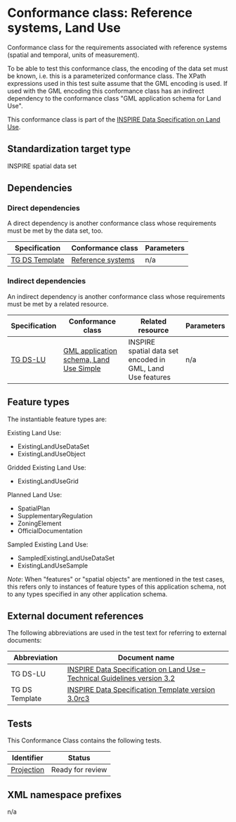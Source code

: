 # Conformance class: Reference systems, Land Use

Conformance class for the requirements associated with reference systems (spatial and temporal, units of measurement).

To be able to test this conformance class, the encoding of the data set must be known, i.e. this is a parameterized conformance class. The XPath expressions used in this test suite assume that the GML encoding is used. If used with the GML encoding this conformance class has an indirect dependency to the conformance class "GML application schema for Land Use".

This conformance class is part of the [INSPIRE Data Specification on Land Use](../README.md).

## Standardization target type

INSPIRE spatial data set

## Dependencies

### Direct dependencies

A direct dependency is another conformance class whose requirements must be met by the data set, too.

| Specification | Conformance class | Parameters | 
| ------------- | ----------------- | ---------- |
| [TG DS Template](#ref_TG_DS_tmpl) | [Reference systems](http://inspire.ec.europa.eu/id/ats/data/3.0rc3/reference-systems) | n/a |

### Indirect dependencies

An indirect dependency is another conformance class whose requirements must be met by a related resource.

| Specification | Conformance class | Related resource | Parameters |
| ------------- | ----------------- | ---------------- | ---------- |
| [TG DS-LU](#ref_TG_DS_LU) | [GML application schema, Land Use Simple](../lu-gml/README.md) | INSPIRE spatial data set encoded in GML, Land Use features | n/a |
 
## Feature types <a name="feature-types"></a>

The instantiable feature types are:
 
Existing Land Use:
* ExistingLandUseDataSet
* ExistingLandUseObject

Gridded Existing Land Use:
* ExistingLandUseGrid

Planned Land Use:
* SpatialPlan
* SupplementaryRegulation
* ZoningElement
* OfficialDocumentation

Sampled Existing Land Use:
* SampledExistingLandUseDataSet
* ExistingLandUseSample
 
*Note*: When "features" or "spatial objects" are mentioned in the test cases, this refers only to instances of feature types of this application schema, not to any types specified in any other application schema.

## External document references

The following abbreviations are used in the test text for referring to external documents:

Abbreviation                     | Document name
-------------------------------- | --------------------------------------------------
TG DS-LU <a name="ref_TG_DS_LU"></a>   | [INSPIRE Data Specification on Land Use – Technical Guidelines version 3.2](http://inspire.ec.europa.eu/documents/Data_Specifications/INSPIRE_DataSpecification_LU_v3.0.pdf)
TG DS Template <a name="ref_TG_DS_tmpl"></a>   | [INSPIRE Data Specification Template version 3.0rc3](http://inspire.jrc.ec.europa.eu/documents/Data_Specifications/INSPIRE_DataSpecification_Template_v3.0rc3.pdf)

## Tests

This Conformance Class contains the following tests.

| Identifier                                                                          | Status   |
| ----------------------------------------------------------------------------------- | -------- |
| [Projection](./projection.md) | Ready for review |

## XML namespace prefixes <a name="namespaces"></a>

n/a

